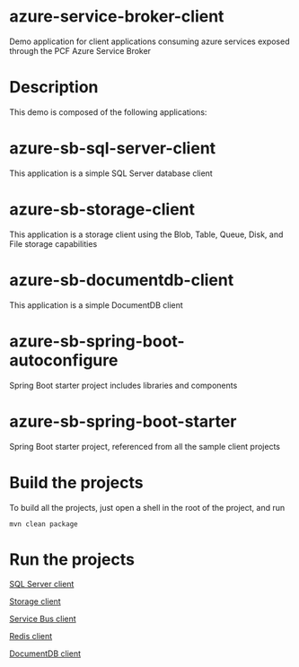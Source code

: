 # azure-service-broker-client
Demo application for client applications consuming azure services exposed through the PCF Azure Service Broker

# Description
This demo is composed of the following applications:

# azure-sb-sql-server-client
This application is a simple SQL Server database client

# azure-sb-storage-client
This application is a storage client using the Blob, Table, Queue, Disk, and File storage capabilities

# azure-sb-documentdb-client
This application is a simple DocumentDB client

# azure-sb-spring-boot-autoconfigure
Spring Boot starter project includes libraries and components

# azure-sb-spring-boot-starter
Spring Boot starter project, referenced from all the sample client projects

# Build the projects
To build all the projects, just open a shell in the root of the project, and run
```
mvn clean package
```

# Run the projects
[SQL Server client](azure-sb-sql-server-client/README.md)

[Storage client](azure-sb-storage-client/README.md)

[Service Bus client](azure-sb-service-bus-client/README.md)

[Redis client](azure-sb-redis-client/README.md)

[DocumentDB client](azure-sb-documentdb-client/README.md)
